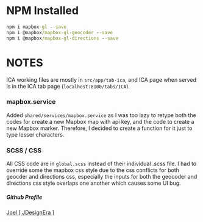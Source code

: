 # NPM Installed
```cmd
npm i mapbox-gl --save
npm i @mapbox/mapbox-gl-geocoder --save
npm i @mapbox/mapbox-gl-directions --save
```

# NOTES
ICA working files are mostly in `src/app/tab-ica`, and ICA page when served is in the ICA tab page (`localhost:8100/tabs/ICA`).

### mapbox.service
Added `shared/services/mapbox.service` as I was too lazy to retype both the codes for create a new Mapbox map with api key, and the code to create a new Mapbox marker. Therefore, I decided to create a function for it just to type lesser characters.

### SCSS / CSS
All CSS code are in `global.scss` instead of their individual .scss file. I had to override some the mapbox css style due to the css conflicts for both geocder and directions css, especially the inputs for both the geocoder and directions css style overlaps one another which causes some UI bug.

##### Github Profile
[Joel [ JDesignEra ]](https://github.com/JDesignEra)